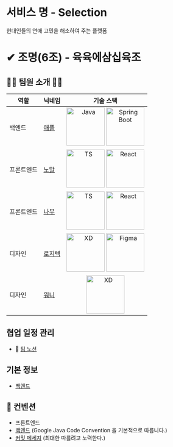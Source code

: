 # 서비스 명 - Selection
현대인들의 연애 고민을 해소하여 주는 플랫폼

# ✔ 조명(6조) - 육육에삼십육조

## 👨‍💼 팀원 소개 👩‍💼

| 역할    	    | 닉네임                                |기술 스택|
|--------------|---------------------------------------|:--------:|
| 백엔드  	    | [애플](https://github.com/WonJongWoon) |<img src="https://i.imgur.com/dT20gUl.png" alt="Java" width="100px"> <img src="https://i.imgur.com/WSy08O8.png" alt="Spring Boot" width="100px"> |
| 프론트엔드 	| [노말](https://github.com/ryujeongsang)|<img src="https://i.imgur.com/C7xsSB3.png" alt="TS" width="100px"> <img src="https://i.imgur.com/HnkFUL2.png" alt="React" width="100px">|
| 프론트엔드 	| [나무](https://github.com/wooooooood)  |<img src="https://i.imgur.com/C7xsSB3.png" alt="TS" width="100px"> <img src="https://i.imgur.com/HnkFUL2.png" alt="React" width="100px">|
| 디자인   	  | [로지텍]()                             |<img src="https://i.imgur.com/hSLnAb7.png" alt="XD" width="100px"> <img src="https://i.imgur.com/crWCka7.png" alt="Figma" width="100px"> |
| 디자인   	  | [워니]()                               |<img src="https://i.imgur.com/hSLnAb7.png" alt="XD" width="100px"> |

## 협업 일정 관리
- 📕 [팀 노션](https://www.notion.so/DND-4-6-ed7064bca9be45b887a39240e27f7c2b)

## 기본 정보
- [백엔드](https://github.com/WonJongWoon/dnd-mentee-4th-6-selection/wiki/%EB%B0%B1%EC%97%94%EB%93%9C-%EC%A0%95%EB%B3%B4)

## 🧨 컨벤션
- 프론트엔드
- [백엔드](https://google.github.io/styleguide/javaguide.html) (Google Java Code Convention 을 기본적으로 따릅니다.)
- [커밋 메세지](https://meetup.toast.com/posts/106) (최대한 따를려고 노력한다.)
